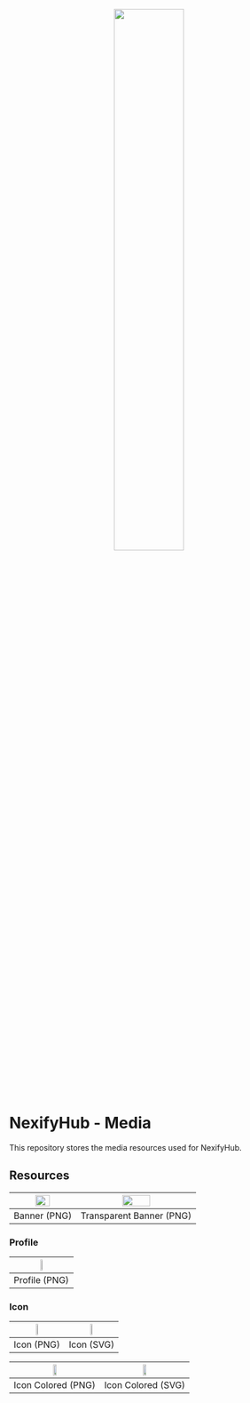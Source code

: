 <p align="center">
  <img src="https://github.com/NexifyHub/Media/blob/main/Logo/Banner.png?raw=true" width="50%">
</p>

# NexifyHub - Media
This repository stores the media resources used for NexifyHub.

## Resources
| <img src="https://github.com/NexifyHub/Media/blob/main/Logo/Banner.png?raw=true" width="50%"> | <img src="https://github.com/NexifyHub/Media/blob/main/Logo/Banner-Transparent.png?raw=true" width="50%"> |
|:---:|:---:|
| Banner (PNG) | Transparent Banner (PNG) |

### Profile
| <img src="https://github.com/NexifyHub/Media/blob/main/Logo/Profile/Profile.png?raw=true" width="20%"> |
|:---:|
| Profile (PNG) |

### Icon
| <img src="https://github.com/NexifyHub/Media/blob/main/Logo/Icon/Icon.png?raw=true" width="20%"> | <img src="https://github.com/NexifyHub/Media/blob/main/Logo/Icon/Icon.svg?raw=true" width="20%"> |
|:---:|:---:|
| Icon (PNG) | Icon (SVG) |

| <img src="https://github.com/NexifyHub/Media/blob/main/Logo/Icon/Icon-Colored.png?raw=true" width="20%"> | <img src="https://github.com/NexifyHub/Media/blob/main/Logo/Icon/Icon-Colored.svg?raw=true" width="20%"> |
|:---:|:---:|
| Icon Colored (PNG) | Icon Colored (SVG) |